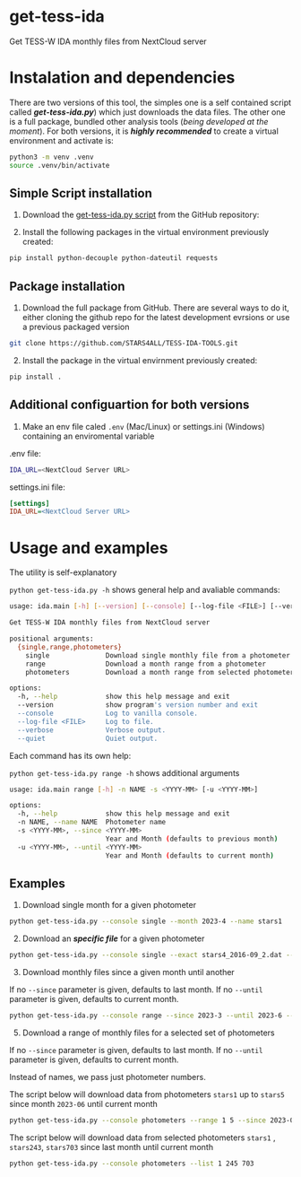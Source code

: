 # get-tess-ida
Get TESS-W IDA monthly files from NextCloud server

# Instalation and dependencies

There are two versions of this tool, the simples one is a self contained script called ***get-tess-ida.py***) which just downloads the data files.
The other one is a full package, bundled other analysis tools (*being developed at the moment*).
For both versions, it is ***highly recommended*** to create a virtual environment and activate is:

```bash
python3 -m venv .venv
source .venv/bin/activate
```

## Simple Script installation

1. Download the [get-tess-ida.py script](https://raw.githubusercontent.com/STARS4ALL/TESS-IDA-TOOLS/main/get-tess-ida.py) from the GitHub repository:

3. Install the following packages in the virtual environment previously created:

```bash
pip install python-decouple python-dateutil requests
```

## Package installation

1. Download the full package from GitHub.
There are several ways to do it, either cloning the github repo for the latest development evrsions or use a previous packaged version


```bash
git clone https://github.com/STARS4ALL/TESS-IDA-TOOLS.git
```

2. Install the package in the virtual envirnment previously created:


```bash
pip install .
```

## Additional configuartion for both versions 

1. Make an env file caled `.env` (Mac/Linux) or settings.ini (Windows) containing an enviromental variable

.env file:

```bash
IDA_URL=<NextCloud Server URL>
```

settings.ini file:

```ini
[settings]
IDA_URL=<NextCloud Server URL>
```

# Usage and examples

The utility is self-explanatory

`python get-tess-ida.py -h` shows general help and avaliable commands:

```bash
usage: ida.main [-h] [--version] [--console] [--log-file <FILE>] [--verbose | --quiet] {month,year,range,selected} ...

Get TESS-W IDA monthly files from NextCloud server

positional arguments:
  {single,range,photometers}
    single              Download single monthly file from a photometer
    range               Download a month range from a photometer
    photometers         Download a month range from selected photometers

options:
  -h, --help            show this help message and exit
  --version             show program's version number and exit
  --console             Log to vanilla console.
  --log-file <FILE>     Log to file.
  --verbose             Verbose output.
  --quiet               Quiet output.

```

Each command has its own help:

`python get-tess-ida.py range -h` shows additional arguments

```bash
usage: ida.main range [-h] -n NAME -s <YYYY-MM> [-u <YYYY-MM>]

options:
  -h, --help            show this help message and exit
  -n NAME, --name NAME  Photometer name
  -s <YYYY-MM>, --since <YYYY-MM>
                        Year and Month (defaults to previous month)
  -u <YYYY-MM>, --until <YYYY-MM>
                        Year and Month (defaults to current month)
```
## Examples

1. Download single month for a given photometer
```bash
python get-tess-ida.py --console single --month 2023-4 --name stars1 
```

2. Download an ***specific file*** for a given photometer
```bash
python get-tess-ida.py --console single --exact stars4_2016-09_2.dat --name stars4 
```

3. Download monthly files since a given month until another

If no `--since` parameter is given, defaults to last month.
If no `--until` parameter is given, defaults to current month.

```bash
python get-tess-ida.py --console range --since 2023-3 --until 2023-6 --name stars1 
```


5. Download a range of monthly files for a selected set of photometers

If no `--since` parameter is given, defaults to last month.
If no `--until` parameter is given, defaults to current month.

Instead of names, we pass just photometer numbers. 

The script below will download data from photometers `stars1` up to `stars5` since month `2023-06` until current month

```bash
python get-tess-ida.py --console photometers --range 1 5 --since 2023-06
```

The script below will download data from selected photometers `stars1` , `stars243`, `stars703` 
since last month until current month

```bash
python get-tess-ida.py --console photometers --list 1 245 703
```
